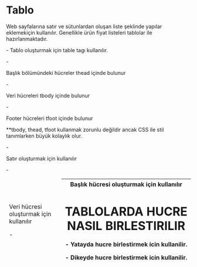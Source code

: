 # Tablo
Web sayfalarına satır ve sütunlardan oluşan liste şeklinde yapılar eklemekiçin kullanılır. 
Genellikle ürün fiyat listeleri tablolar ile hazırlanmaktadır.

-<table> Tablo oluşturmak için table tagı kullanılır.  

-<thead> Başlık bölümündeki hücreler thead içinde bulunur

-<tbody> Veri hücreleri tbody içinde bulunur 

-<tfoot> Footer hücreleri tfoot içinde bulunur

**tbody, thead, tfoot kullanmak zorunlu değildir ancak CSS ile stil tanımlarken büyük kolaylık olur.

-<tr> Satır oluşturmak için kullanılır 

-<td> Veri hücresi oluşturmak için kullanılır 

-<th> Başlık hücresi oluşturmak  için kullanılır

# TABLOLARDA HUCRE NASIL BIRLESTIRILIR

-<colspan> Yatayda hucre birlestirmek icin kullanilir.

-<rowspan> Dikeyde hucre birlestirmek icin kullanilir.
